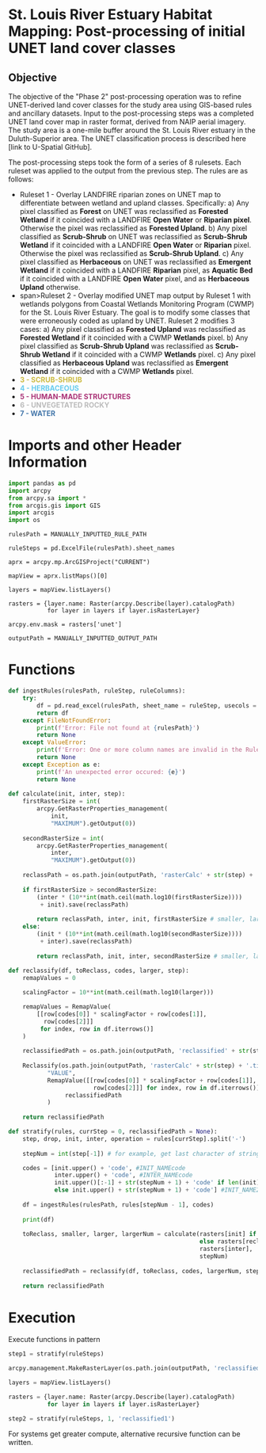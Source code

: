 # St. Louis River Estuary Habitat Mapping: Post-processing of initial UNET land cover classes

## Objective

The objective of the "Phase 2" post-processing operation was to refine UNET-derived land cover classes for the study area using GIS-based rules and ancillary datasets. Input to the post-processing steps was a completed UNET land cover map in raster format, derived from NAIP aerial imagery. The study area is a one-mile buffer around the St. Louis River estuary in the Duluth-Superior area. The UNET classification process is described here [link to U-Spatial GitHub].

The post-processing steps took the form of a series of 8 rulesets. Each ruleset was applied to the output from the previous step. The rules are as follows:

- <span>Ruleset 1 - Overlay LANDFIRE riparian zones on UNET map to differentiate between wetland and upland classes. Specifically: a) Any pixel classified as **Forest** on UNET was reclassified as **Forested Wetland** if it coincided with a LANDFIRE **Open Water** or **Riparian pixel**. Otherwise the pixel was reclassified as **Forested Upland**. b) Any pixel classified as **Scrub-Shrub** on UNET was reclassified as **Scrub-Shrub Wetland** if it coincided with a LANDFIRE **Open Water** or **Riparian** pixel. Otherwise the pixel was reclassified as **Scrub-Shrub Upland**. c) Any pixel classified as **Herbaceous** on UNET was reclassified as **Emergent Wetland** if it coincided with a LANDFIRE **Riparian** pixel, as **Aquatic Bed** if it coincided with a LANDFIRE **Open Water** pixel, and as **Herbaceous Upland** otherwise.</span>
- span>Ruleset 2 - Overlay modified UNET map output by Ruleset 1 with wetlands polygons from Coastal Wetlands Monitoring Program (CWMP) for the St. Louis River Estuary. The goal is to modify some classes that were erroneously coded as upland by UNET. Ruleset 2 modifies 3 cases: a) Any pixel classified as **Forested Upland** was reclassified as **Forested Wetland** if it coincided with a CWMP **Wetlands** pixel. b) Any pixel classified as **Scrub-Shrub Upland** was reclassified as **Scrub-Shrub Wetland** if it coincided with a CWMP **Wetlands** pixel. c) Any pixel classified as **Herbaceous Upland** was reclassified as **Emergent Wetland** if it coincided with a CWMP **Wetlands** pixel.</span>
- <span style="color:#CCBB44">**3 - SCRUB-SHRUB**</span>
- <span style="color:#66CCEE">**4 - HERBACEOUS**</span>
- <span style="color:#AA3377">**5 - HUMAN-MADE STRUCTURES**</span>
- <span style="color:#BBBBBB">**6 - UNVEGETATED ROCKY**</span>
- <span style="color:#4477AA">**7 - WATER**</span>

# Imports and other Header Information
```python
import pandas as pd
import arcpy
from arcpy.sa import *
from arcgis.gis import GIS
import arcgis
import os
```

```
rulesPath = MANUALLY_INPUTTED_RULE_PATH

ruleSteps = pd.ExcelFile(rulesPath).sheet_names

aprx = arcpy.mp.ArcGISProject("CURRENT")

mapView = aprx.listMaps()[0]

layers = mapView.listLayers()

rasters = {layer.name: Raster(arcpy.Describe(layer).catalogPath) 
           for layer in layers if layer.isRasterLayer}

arcpy.env.mask = rasters['unet']

outputPath = MANUALLY_INPUTTED_OUTPUT_PATH
```
# Functions

```python
def ingestRules(rulesPath, ruleStep, ruleColumns):
    try:
        df = pd.read_excel(rulesPath, sheet_name = ruleStep, usecols = ruleColumns)
        return df
    except FileNotFoundError:
        print(f'Error: File not found at {rulesPath}')
        return None
    except ValueError:
        print(f'Error: One or more column names are invalid in the Rules file')
        return None
    except Exception as e:
        print(f'An unexpected error occured: {e}')
        return None
    
def calculate(init, inter, step):
    firstRasterSize = int(
        arcpy.GetRasterProperties_management(
            init, 
            "MAXIMUM").getOutput(0))
    
    secondRasterSize = int(
        arcpy.GetRasterProperties_management(
            inter, 
            "MAXIMUM").getOutput(0))
    
    reclassPath = os.path.join(outputPath, 'rasterCalc' + str(step) + '.tif')
    
    if firstRasterSize > secondRasterSize:
        (inter * (10**int(math.ceil(math.log10(firstRasterSize)))) 
         + init).save(reclassPath)
        
        return reclassPath, inter, init, firstRasterSize # smaller, larger
    else:
        (init * (10**int(math.ceil(math.log10(secondRasterSize)))) 
         + inter).save(reclassPath)
        
        return reclassPath, init, inter, secondRasterSize # smaller, larger
        
def reclassify(df, toReclass, codes, larger, step):
    remapValues = 0

    scalingFactor = 10**int(math.ceil(math.log10(larger)))

    remapValues = RemapValue(
        [[row[codes[0]] * scalingFactor + row[codes[1]], 
          row[codes[2]]] 
         for index, row in df.iterrows()]
    )
    
    reclassifiedPath = os.path.join(outputPath, 'reclassified' + str(step) + '.tif')
    
    Reclassify(os.path.join(outputPath, 'rasterCalc' + str(step) + '.tif'),
           "VALUE",
           RemapValue([[row[codes[0]] * scalingFactor + row[codes[1]], 
                        row[codes[2]]] for index, row in df.iterrows()])).save(
                reclassifiedPath
           )
    
    return reclassifiedPath

def stratify(rules, currStep = 0, reclassifiedPath = None):
    step, drop, init, inter, operation = rules[currStep].split('-')
    
    stepNum = int(step[-1]) # for example, get last character of string 'step1'

    codes = [init.upper() + 'code', #INIT_NAMEcode
             inter.upper() + 'code', #INTER_NAMEcode
             init.upper()[:-1] + str(stepNum + 1) + 'code' if len(init) == 5
             else init.upper() + str(stepNum + 1) + 'code'] #INIT_NAME2Acode or INIT_NAME2code
    
    df = ingestRules(rulesPath, rules[stepNum - 1], codes)
    
    print(df)
    
    toReclass, smaller, larger, largerNum = calculate(rasters[init] if currStep == 0
                                                      else rasters[reclassifiedPath], 
                                                      rasters[inter],
                                                      stepNum)
        
    reclassifiedPath = reclassify(df, toReclass, codes, largerNum, stepNum)
    
    return reclassifiedPath
```
# Execution
Execute functions in pattern
```python
step1 = stratify(ruleSteps)

arcpy.management.MakeRasterLayer(os.path.join(outputPath, 'reclassified1.tif'), 'reclassified1')

layers = mapView.listLayers()

rasters = {layer.name: Raster(arcpy.Describe(layer).catalogPath) 
           for layer in layers if layer.isRasterLayer}

step2 = stratify(ruleSteps, 1, 'reclassified1')
```
For systems get greater compute, alternative recursive function can be written.
